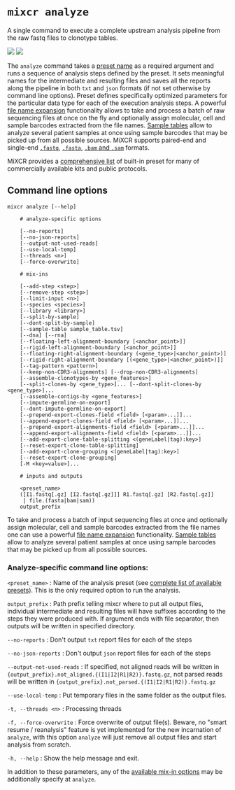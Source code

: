 # `mixcr analyze`

A single command to execute a complete upstream analysis pipeline from the raw fastq files to clonotype tables. 

![](pics/analyze-light.svg#only-light)
![](pics/analyze-dark.svg#only-dark)

The `analyze` command takes a [preset name](overview-presets.md) as a required argument and runs a sequence of analysis steps defined by the preset. It sets meaningful names for the intermediate and resulting files and saves all the reports along the pipeline in both `txt` and `json` formats (if not set otherwise by command line options). Preset defines specifically optimized parameters for the particular data type for each of the execution analysis steps. A powerful [file name expansion](ref-input-file-name-expansion.md) functionality allows to take and process a batch of raw sequencing files at once on the fly and optionally assign molecular, cell and sample barcodes extracted from the file names. [Sample tables](ref-samples-table.md) allow to analyze several patient samples at once using sample barcodes that may be picked up from all possible sources. MiXCR supports paired-end and single-end [`.fastq`](https://en.wikipedia.org/wiki/FASTQ_format), [`.fasta`](https://en.wikipedia.org/wiki/FASTA_format), [`.bam` and `.sam`](https://en.wikipedia.org/wiki/Binary_Alignment_Map) formats.

MiXCR provides a [comprehensive list](overview-built-in-presets.md) of built-in preset for many of commercially available kits and public protocols.

## Command line options

```
mixcr analyze [--help]

    # analyze-specific options
    
    [--no-reports] 
    [--no-json-reports]
    [--output-not-used-reads]  
    [--use-local-temp]
    [--threads <n>] 
    [--force-overwrite]
    
    # mix-ins

    [--add-step <step>] 
    [--remove-step <step>] 
    [--limit-input <n>]
    [--species <species>] 
    [--library <library>] 
    [--split-by-sample]
    [--dont-split-by-sample]
    [--sample-table sample_table.tsv]
    [--dna] [--rna] 
    [--floating-left-alignment-boundary [<anchor_point>]]
    [--rigid-left-alignment-boundary [<anchor_point>]]
    [--floating-right-alignment-boundary (<gene_type>|<anchor_point>)] 
    [--rigid-right-alignment-boundary [(<gene_type>|<anchor_point>)]] 
    [--tag-pattern <pattern>] 
    [--keep-non-CDR3-alignments] [--drop-non-CDR3-alignments] 
    [--assemble-clonotypes-by <gene_features>]
    [--split-clones-by <gene_type>]... [--dont-split-clones-by <gene_type>]...  
    [--assemble-contigs-by <gene_features>] 
    [--impute-germline-on-export]
    [--dont-impute-germline-on-export]
    [--prepend-export-clones-field <field> [<param>...]]...
    [--append-export-clones-field <field> [<param>...]]...
    [--prepend-export-alignments-field <field> [<param>...]]...
    [--append-export-alignments-field <field> [<param>...]]... 
    [--add-export-clone-table-splitting <(geneLabel|tag):key>]
    [--reset-export-clone-table-splitting] 
    [--add-export-clone-grouping <(geneLabel|tag):key>]
    [--reset-export-clone-grouping]
    [-M <key=value>]...      
    
    # inputs and outputs
    
    <preset_name> 
	([I1.fastq[.gz] [I2.fastq[.gz]]] R1.fastq[.gz] [R2.fastq[.gz]] 
	 | file.(fasta|bam|sam))  
    output_prefix
```

To take and process a batch of input sequencing files at once and optionally assign molecular, cell and sample barcodes extracted from the file names one can use a powerful [file name expansion](ref-input-file-name-expansion.md) functionality. [Sample tables](ref-samples-table.md) allow to analyze several patient samples at once using sample barcodes that may be picked up from all possible sources.

### Analyze-specific command line options:

`<preset_name>`
: Name of the analysis preset (see [complete list of available presets](overview-built-in-presets.md)). This is the only required option to run the analysis.

`output_prefix`
: Path prefix telling mixcr where to put all output files, individual intermediate and resulting files will have suffixes according to the steps they were produced with. If argument ends with file separator, then outputs will be written in specified directory.

`--no-reports`
: Don't output `txt` report files for each of the steps

`--no-json-reports`
: Don't output `json` report files for each of the steps

`--output-not-used-reads`
: If specified, not aligned reads will be written in `{output_prefix}.not_aligned.{(I1|I2|R1|R2)}.fastq.gz`, not parsed reads will be written in `{output_prefix}.not_parsed.{(I1|I2|R1|R2)}.fastq.gz`

`--use-local-temp`
: Put temporary files in the same folder as the output files.

`-t, --threads <n>`
: Processing threads

`-f, --force-overwrite`
: Force overwrite of output file(s). Beware, no "smart resume / reanalysis" feature is yet implemented for the new incarnation of `analyze`, with this option `analyze` will just remove all output files and start analysis from scratch.  

`-h, --help`
: Show the help message and exit.


In addition to these parameters, any of the [available mix-in options](overview-mixins-list.md) may be additionally specify at `analyze`.
